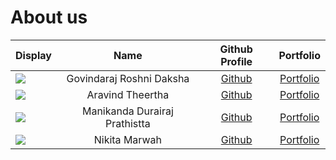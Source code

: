 # About us


| Display                                             |             Name              |              Github Profile               |                        Portfolio                         |
|-----------------------------------------------------|:-----------------------------:|:-----------------------------------------:|:--------------------------------------------------------:|
| ![](https://via.placeholder.com/100.png?text=Photo) |   Govindaraj Roshni Daksha    | [Github](https://github.com/roshnidaksha) |   [Portfolio](../docs/team/govindarajRoshniDaksha.md)    |
| ![](https://via.placeholder.com/100.png?text=Photo) |       Aravind Theertha        | [Github](https://github.com/theertha120)  |       [Portfolio](../docs/team/aravindTheertha.md)       |
| ![](https://via.placeholder.com/100.png?text=Photo) | Manikanda Durairaj Prathistta | [Github](https://github.com/prathisttam)  | [Portfolio](../docs/team/manikandaDurairajPrathistta.md) |
| ![](https://via.placeholder.com/100.png?text=Photo) |         Nikita Marwah         |   [Github](https://github.com/nmarwah7)   |        [Portfolio](../docs/team/nmarwah7.md)         |
